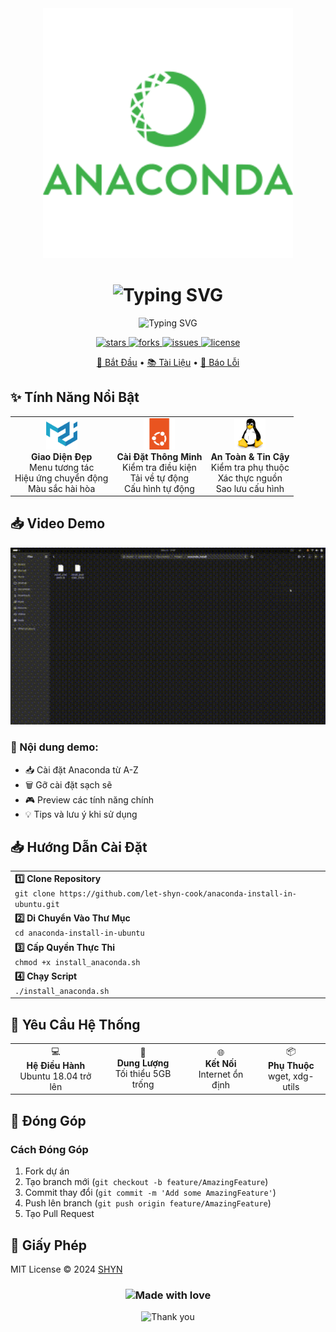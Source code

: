 <div align="center">
  <img src="https://raw.githubusercontent.com/devicons/devicon/master/icons/anaconda/anaconda-original-wordmark.svg" width="400px" alt="logo">

<h1 align="center">
  <img src="https://readme-typing-svg.herokuapp.com?font=Fira+Code&weight=600&size=40&pause=1000&color=2ECC40&center=true&vCenter=true&random=false&width=500&lines=%F0%9F%90%8D+Anaconda+Installer" alt="Typing SVG" />
</h1>

<p align="center">
  <img src="https://readme-typing-svg.herokuapp.com?font=Fira+Code&pause=1000&color=00B4AB&center=true&vCenter=true&random=false&width=800&lines=%F0%9F%9A%80+Script+c%C3%A0i+%C4%91%E1%BA%B7t+Anaconda+t%E1%BB%B1+%C4%91%E1%BB%99ng+v%E1%BB%9Bi+giao+di%E1%BB%87n+%C4%91%E1%BA%B9p+m%E1%BA%AFt" alt="Typing SVG" />
</p>

<div align="center">
  <a href="https://github.com/let-shyn-cook/anaconda-install-in-ubuntu/stargazers">
    <img src="https://img.shields.io/github/stars/let-shyn-cook/anaconda-install-in-ubuntu?style=for-the-badge&color=yellow&labelColor=black" alt="stars">
  </a>
  <a href="https://github.com/let-shyn-cook/anaconda-install-in-ubuntu/network/members">
    <img src="https://img.shields.io/github/forks/let-shyn-cook/anaconda-install-in-ubuntu?style=for-the-badge&color=blue&labelColor=black" alt="forks">
  </a>
  <a href="https://github.com/let-shyn-cook/anaconda-install-in-ubuntu/issues">
    <img src="https://img.shields.io/github/issues/let-shyn-cook/anaconda-install-in-ubuntu?style=for-the-badge&color=red&labelColor=black" alt="issues">
  </a>
  <a href="https://github.com/let-shyn-cook/anaconda-install-in-ubuntu/blob/main/LICENSE">
    <img src="https://img.shields.io/github/license/let-shyn-cook/anaconda-install-in-ubuntu?style=for-the-badge&color=green&labelColor=black" alt="license">
  </a>
</div>

<p align="center">
  <a href="#hướng-dẫn-cài-đặt">🚀 Bắt Đầu</a> •
  <a href="#tính-năng-nổi-bật">📚 Tài Liệu</a> •
  <a href="https://github.com/let-shyn-cook/anaconda-install-in-ubuntu/issues">🐛 Báo Lỗi</a>
</p>
</div>

## ✨ Tính Năng Nổi Bật

<div align="center">
  <table>
    <tr>
      <td align="center">
        <img src="https://raw.githubusercontent.com/devicons/devicon/master/icons/materialui/materialui-original.svg" width="50px"><br>
        <b>Giao Diện Đẹp</b><br>
        Menu tương tác<br>
        Hiệu ứng chuyển động<br>
        Màu sắc hài hòa
      </td>
      <td align="center">
        <img src="https://raw.githubusercontent.com/devicons/devicon/master/icons/ubuntu/ubuntu-plain.svg" width="50px"><br>
        <b>Cài Đặt Thông Minh</b><br>
        Kiểm tra điều kiện<br>
        Tải về tự động<br>
        Cấu hình tự động
      </td>
      <td align="center">
        <img src="https://raw.githubusercontent.com/devicons/devicon/master/icons/linux/linux-original.svg" width="50px"><br>
        <b>An Toàn & Tin Cậy</b><br>
        Kiểm tra phụ thuộc<br>
        Xác thực nguồn<br>
        Sao lưu cấu hình
      </td>
    </tr>
  </table>
</div>

## 📥 Video Demo

<div align="center">
  <a href="https://github.com/let-shyn-cook/anaconda-install-in-ubuntu/blob/main/video/demo-install.mp4">
    <img src="https://github.com/let-shyn-cook/anaconda-install-in-ubuntu/blob/main/image/preview.gif" alt="Demo Video" width="800px"/>
  </a>
</div>

### 🎯 Nội dung demo:
- 📥 Cài đặt Anaconda từ A-Z
- 🗑️ Gỡ cài đặt sạch sẽ
- 🎮 Preview các tính năng chính
- 💡 Tips và lưu ý khi sử dụng

## 📥 Hướng Dẫn Cài Đặt

<div align="center">
  <table>
    <tr>
      <td>
        <b>1️⃣ Clone Repository</b><br>
        <code>git clone https://github.com/let-shyn-cook/anaconda-install-in-ubuntu.git</code>
      </td>
    </tr>
    <tr>
      <td>
        <b>2️⃣ Di Chuyển Vào Thư Mục</b><br>
        <code>cd anaconda-install-in-ubuntu</code>
      </td>
    </tr>
    <tr>
      <td>
        <b>3️⃣ Cấp Quyền Thực Thi</b><br>
        <code>chmod +x install_anaconda.sh</code>
      </td>
    </tr>
    <tr>
      <td>
        <b>4️⃣ Chạy Script</b><br>
        <code>./install_anaconda.sh</code>
      </td>
    </tr>
  </table>
</div>

## 🎯 Yêu Cầu Hệ Thống

<div align="center">
  <table>
    <tr>
      <td align="center">💻<br><b>Hệ Điều Hành</b><br>Ubuntu 18.04 trở lên</td>
      <td align="center">💾<br><b>Dung Lượng</b><br>Tối thiểu 5GB trống</td>
      <td align="center">🌐<br><b>Kết Nối</b><br>Internet ổn định</td>
      <td align="center">📦<br><b>Phụ Thuộc</b><br>wget, xdg-utils</td>
    </tr>
  </table>
</div>

## 🤝 Đóng Góp

### Cách Đóng Góp
1. Fork dự án
2. Tạo branch mới (`git checkout -b feature/AmazingFeature`)
3. Commit thay đổi (`git commit -m 'Add some AmazingFeature'`)
4. Push lên branch (`git push origin feature/AmazingFeature`)
5. Tạo Pull Request

## 📝 Giấy Phép

MIT License © 2024 [SHYN](https://github.com/let-shyn-cook)

<div align="center">
  <h3>
    <img src="https://readme-typing-svg.herokuapp.com?font=Fira+Code&size=15&pause=1000&color=FF69B4&center=true&vCenter=true&repeat=false&width=435&lines=Made+with+%E2%9D%A4%EF%B8%8F+by+SHYN" alt="Made with love" />
  </h3>

  <p>
    <img src="https://readme-typing-svg.herokuapp.com?font=Fira+Code&size=15&pause=1000&color=36BCF7FF&center=true&vCenter=true&repeat=false&width=435&lines=%F0%9F%91%8B+C%E1%BA%A3m+%C6%A1n+b%E1%BA%A1n+%C4%91%C3%A3+gh%C3%A9+th%C4%83m!" alt="Thank you" />
  </p>

</div>